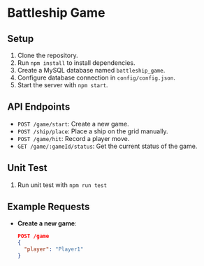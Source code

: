 # Battleship Game

## Setup
1. Clone the repository.
2. Run `npm install` to install dependencies.
3. Create a MySQL database named `battleship_game`.
4. Configure database connection in `config/config.json`.
6. Start the server with `npm start`.

## API Endpoints
- `POST /game/start`: Create a new game.
- `POST /ship/place`: Place a ship on the grid manually.
- `POST /game/hit`: Record a player move.
- `GET /game/:gameId/status`: Get the current status of the game.

## Unit Test
1. Run unit test with `npm run test`

## Example Requests
- **Create a new game**:
  ```json
  POST /game
  {
    "player": "Player1"
  }
